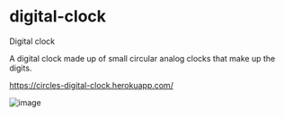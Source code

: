# digital-clock
Digital clock

A digital clock made up of small circular analog clocks that make up the digits.

<https://circles-digital-clock.herokuapp.com/>

![image](https://user-images.githubusercontent.com/25491105/163537306-4dfb6a3b-4614-4376-9acd-99f1083577bc.png)
